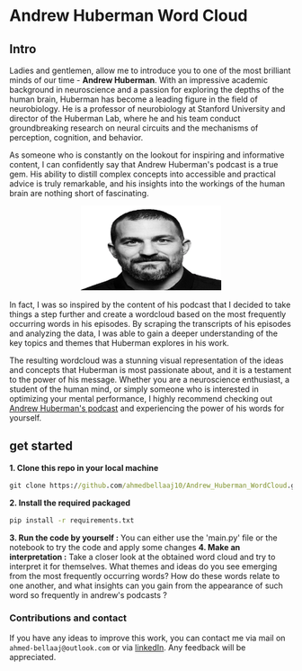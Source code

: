 # Andrew Huberman Word Cloud
## Intro
Ladies and gentlemen, allow me to introduce you to one of the most brilliant minds of our time - **Andrew Huberman**. With an impressive academic background in neuroscience and a passion for exploring the depths of the human brain, Huberman has become a leading figure in the field of neurobiology. He is a professor of neurobiology at Stanford University and director of the Huberman Lab, where he and his team conduct groundbreaking research on neural circuits and the mechanisms of perception, cognition, and behavior. 

As someone who is constantly on the lookout for inspiring and informative content, I can confidently say that Andrew Huberman's podcast is a true gem. His ability to distill complex concepts into accessible and practical advice is truly remarkable, and his insights into the workings of the human brain are nothing short of fascinating.

<p align="center">
  <img src="andrewhuberman.png" alt="Alternative text" width="250" height="150" />
</p>

In fact, I was so inspired by the content of his podcast that I decided to take things a step further and create a wordcloud based on the most frequently occurring words in his episodes. By scraping the transcripts of his episodes and analyzing the data, I was able to gain a deeper understanding of the key topics and themes that Huberman explores in his work.

The resulting wordcloud was a stunning visual representation of the ideas and concepts that Huberman is most passionate about, and it is a testament to the power of his message. Whether you are a neuroscience enthusiast, a student of the human mind, or simply someone who is interested in optimizing your mental performance, I highly recommend checking out <a href="https://hubermanlab.com/">Andrew Huberman's podcast</a> and experiencing the power of his words for yourself. 

## get started
**1. Clone this repo in your local machine**
```cmd
git clone https://github.com/ahmedbellaaj10/Andrew_Huberman_WordCloud.git
```
**2. Install the required packaged**
```cmd
pip install -r requirements.txt
```
**3. Run the code by yourself :** You can either use the 'main.py' file or the notebook to try the code and apply some changes
**4. Make an interpretation :** Take a closer look at the obtained word cloud and try to interpret it for themselves. What themes and ideas do you see emerging from the most frequently occurring words? How do these words relate to one another, and what insights can you gain from the appearance of such word so frequently in andrew's podcasts ?

### Contributions and contact
If you have any ideas to improve this work, you can contact me via mail on ```ahmed-bellaaj@outlook.com``` or via [linkedIn](https://www.linkedin.com/in/ahmed-bellaaj/).
Any feedback will be appreciated.
